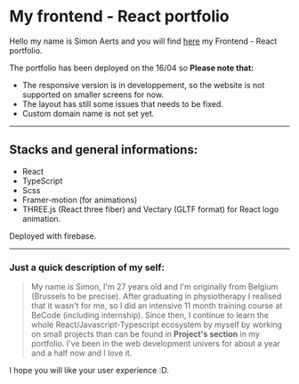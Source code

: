 # My frontend - React portfolio

Hello my name is Simon Aerts and you will find [here](https://portfolio-c9019.web.app/) my Frontend - React portfolio.

The portfolio has been deployed on the 16/04 so **Please note that:**

-  The responsive version is in developpement, so the website is not supported on smaller screens for now.
-  The layout has still some issues that needs to be fixed.
-  Custom domain name is not set yet.

---

## Stacks and general informations:

-  React
-  TypeScript
-  Scss
-  Framer-motion (for animations)
-  THREE.js (React three fiber) and Vectary (GLTF format) for React logo animation.

Deployed with firebase.

---

### Just a quick description of my self:

> My name is Simon, I'm 27 years old and I'm originally from Belgium (Brussels to be precise). After graduating in physiotherapy I realised that it wasn't for me, so I did an intensive 11 month training course at BeCode (including internship). Since then, I continue to learn the whole React/Javascript-Typescript ecosystem by myself by working on small projects than can be found in **Project's section** in my portfolio. I've been in the web development univers for about a year and a half now and I love it.

I hope you will like your user experience :D.
